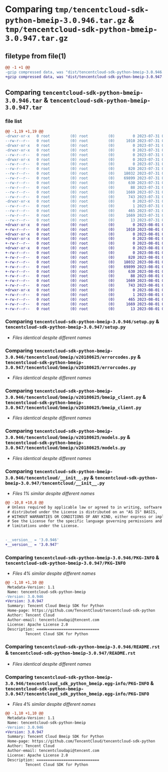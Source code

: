 # Comparing `tmp/tencentcloud-sdk-python-bmeip-3.0.946.tar.gz` & `tmp/tencentcloud-sdk-python-bmeip-3.0.947.tar.gz`

## filetype from file(1)

```diff
@@ -1 +1 @@
-gzip compressed data, was "dist/tencentcloud-sdk-python-bmeip-3.0.946.tar", last modified: Mon Jul 31 00:20:08 2023, max compression
+gzip compressed data, was "dist/tencentcloud-sdk-python-bmeip-3.0.947.tar", last modified: Tue Aug  1 00:20:24 2023, max compression
```

## Comparing `tencentcloud-sdk-python-bmeip-3.0.946.tar` & `tencentcloud-sdk-python-bmeip-3.0.947.tar`

### file list

```diff
@@ -1,19 +1,19 @@
-drwxr-xr-x   0 root         (0) root         (0)        0 2023-07-31 00:20:08.000000 tencentcloud-sdk-python-bmeip-3.0.946/
--rw-r--r--   0 root         (0) root         (0)     1010 2023-07-31 00:20:08.000000 tencentcloud-sdk-python-bmeip-3.0.946/setup.py
-drwxr-xr-x   0 root         (0) root         (0)        0 2023-07-31 00:20:08.000000 tencentcloud-sdk-python-bmeip-3.0.946/tencentcloud/
-drwxr-xr-x   0 root         (0) root         (0)        0 2023-07-31 00:20:08.000000 tencentcloud-sdk-python-bmeip-3.0.946/tencentcloud/bmeip/
--rw-r--r--   0 root         (0) root         (0)        0 2023-07-31 00:20:08.000000 tencentcloud-sdk-python-bmeip-3.0.946/tencentcloud/bmeip/__init__.py
-drwxr-xr-x   0 root         (0) root         (0)        0 2023-07-31 00:20:08.000000 tencentcloud-sdk-python-bmeip-3.0.946/tencentcloud/bmeip/v20180625/
--rw-r--r--   0 root         (0) root         (0)        0 2023-07-31 00:20:08.000000 tencentcloud-sdk-python-bmeip-3.0.946/tencentcloud/bmeip/v20180625/__init__.py
--rw-r--r--   0 root         (0) root         (0)      820 2023-07-31 00:20:08.000000 tencentcloud-sdk-python-bmeip-3.0.946/tencentcloud/bmeip/v20180625/errorcodes.py
--rw-r--r--   0 root         (0) root         (0)    18032 2023-07-31 00:20:08.000000 tencentcloud-sdk-python-bmeip-3.0.946/tencentcloud/bmeip/v20180625/bmeip_client.py
--rw-r--r--   0 root         (0) root         (0)    69899 2023-07-31 00:20:08.000000 tencentcloud-sdk-python-bmeip-3.0.946/tencentcloud/bmeip/v20180625/models.py
--rw-r--r--   0 root         (0) root         (0)      630 2023-07-31 00:20:08.000000 tencentcloud-sdk-python-bmeip-3.0.946/tencentcloud/__init__.py
--rw-r--r--   0 root         (0) root         (0)       88 2023-07-31 00:20:08.000000 tencentcloud-sdk-python-bmeip-3.0.946/setup.cfg
--rw-r--r--   0 root         (0) root         (0)     1669 2023-07-31 00:20:08.000000 tencentcloud-sdk-python-bmeip-3.0.946/PKG-INFO
--rw-r--r--   0 root         (0) root         (0)      743 2023-07-31 00:20:08.000000 tencentcloud-sdk-python-bmeip-3.0.946/README.rst
-drwxr-xr-x   0 root         (0) root         (0)        0 2023-07-31 00:20:08.000000 tencentcloud-sdk-python-bmeip-3.0.946/tencentcloud_sdk_python_bmeip.egg-info/
--rw-r--r--   0 root         (0) root         (0)        1 2023-07-31 00:20:08.000000 tencentcloud-sdk-python-bmeip-3.0.946/tencentcloud_sdk_python_bmeip.egg-info/dependency_links.txt
--rw-r--r--   0 root         (0) root         (0)      465 2023-07-31 00:20:08.000000 tencentcloud-sdk-python-bmeip-3.0.946/tencentcloud_sdk_python_bmeip.egg-info/SOURCES.txt
--rw-r--r--   0 root         (0) root         (0)     1669 2023-07-31 00:20:08.000000 tencentcloud-sdk-python-bmeip-3.0.946/tencentcloud_sdk_python_bmeip.egg-info/PKG-INFO
--rw-r--r--   0 root         (0) root         (0)       13 2023-07-31 00:20:08.000000 tencentcloud-sdk-python-bmeip-3.0.946/tencentcloud_sdk_python_bmeip.egg-info/top_level.txt
+drwxr-xr-x   0 root         (0) root         (0)        0 2023-08-01 00:20:24.000000 tencentcloud-sdk-python-bmeip-3.0.947/
+-rw-r--r--   0 root         (0) root         (0)     1010 2023-08-01 00:20:24.000000 tencentcloud-sdk-python-bmeip-3.0.947/setup.py
+drwxr-xr-x   0 root         (0) root         (0)        0 2023-08-01 00:20:24.000000 tencentcloud-sdk-python-bmeip-3.0.947/tencentcloud/
+drwxr-xr-x   0 root         (0) root         (0)        0 2023-08-01 00:20:24.000000 tencentcloud-sdk-python-bmeip-3.0.947/tencentcloud/bmeip/
+-rw-r--r--   0 root         (0) root         (0)        0 2023-08-01 00:20:24.000000 tencentcloud-sdk-python-bmeip-3.0.947/tencentcloud/bmeip/__init__.py
+drwxr-xr-x   0 root         (0) root         (0)        0 2023-08-01 00:20:24.000000 tencentcloud-sdk-python-bmeip-3.0.947/tencentcloud/bmeip/v20180625/
+-rw-r--r--   0 root         (0) root         (0)        0 2023-08-01 00:20:24.000000 tencentcloud-sdk-python-bmeip-3.0.947/tencentcloud/bmeip/v20180625/__init__.py
+-rw-r--r--   0 root         (0) root         (0)      820 2023-08-01 00:20:24.000000 tencentcloud-sdk-python-bmeip-3.0.947/tencentcloud/bmeip/v20180625/errorcodes.py
+-rw-r--r--   0 root         (0) root         (0)    18032 2023-08-01 00:20:24.000000 tencentcloud-sdk-python-bmeip-3.0.947/tencentcloud/bmeip/v20180625/bmeip_client.py
+-rw-r--r--   0 root         (0) root         (0)    69899 2023-08-01 00:20:24.000000 tencentcloud-sdk-python-bmeip-3.0.947/tencentcloud/bmeip/v20180625/models.py
+-rw-r--r--   0 root         (0) root         (0)      630 2023-08-01 00:20:24.000000 tencentcloud-sdk-python-bmeip-3.0.947/tencentcloud/__init__.py
+-rw-r--r--   0 root         (0) root         (0)       88 2023-08-01 00:20:24.000000 tencentcloud-sdk-python-bmeip-3.0.947/setup.cfg
+-rw-r--r--   0 root         (0) root         (0)     1669 2023-08-01 00:20:24.000000 tencentcloud-sdk-python-bmeip-3.0.947/PKG-INFO
+-rw-r--r--   0 root         (0) root         (0)      743 2023-08-01 00:20:24.000000 tencentcloud-sdk-python-bmeip-3.0.947/README.rst
+drwxr-xr-x   0 root         (0) root         (0)        0 2023-08-01 00:20:24.000000 tencentcloud-sdk-python-bmeip-3.0.947/tencentcloud_sdk_python_bmeip.egg-info/
+-rw-r--r--   0 root         (0) root         (0)        1 2023-08-01 00:20:24.000000 tencentcloud-sdk-python-bmeip-3.0.947/tencentcloud_sdk_python_bmeip.egg-info/dependency_links.txt
+-rw-r--r--   0 root         (0) root         (0)      465 2023-08-01 00:20:24.000000 tencentcloud-sdk-python-bmeip-3.0.947/tencentcloud_sdk_python_bmeip.egg-info/SOURCES.txt
+-rw-r--r--   0 root         (0) root         (0)     1669 2023-08-01 00:20:24.000000 tencentcloud-sdk-python-bmeip-3.0.947/tencentcloud_sdk_python_bmeip.egg-info/PKG-INFO
+-rw-r--r--   0 root         (0) root         (0)       13 2023-08-01 00:20:24.000000 tencentcloud-sdk-python-bmeip-3.0.947/tencentcloud_sdk_python_bmeip.egg-info/top_level.txt
```

### Comparing `tencentcloud-sdk-python-bmeip-3.0.946/setup.py` & `tencentcloud-sdk-python-bmeip-3.0.947/setup.py`

 * *Files identical despite different names*

### Comparing `tencentcloud-sdk-python-bmeip-3.0.946/tencentcloud/bmeip/v20180625/errorcodes.py` & `tencentcloud-sdk-python-bmeip-3.0.947/tencentcloud/bmeip/v20180625/errorcodes.py`

 * *Files identical despite different names*

### Comparing `tencentcloud-sdk-python-bmeip-3.0.946/tencentcloud/bmeip/v20180625/bmeip_client.py` & `tencentcloud-sdk-python-bmeip-3.0.947/tencentcloud/bmeip/v20180625/bmeip_client.py`

 * *Files identical despite different names*

### Comparing `tencentcloud-sdk-python-bmeip-3.0.946/tencentcloud/bmeip/v20180625/models.py` & `tencentcloud-sdk-python-bmeip-3.0.947/tencentcloud/bmeip/v20180625/models.py`

 * *Files identical despite different names*

### Comparing `tencentcloud-sdk-python-bmeip-3.0.946/tencentcloud/__init__.py` & `tencentcloud-sdk-python-bmeip-3.0.947/tencentcloud/__init__.py`

 * *Files 1% similar despite different names*

```diff
@@ -10,8 +10,8 @@
 # Unless required by applicable law or agreed to in writing, software
 # distributed under the License is distributed on an "AS IS" BASIS,
 # WITHOUT WARRANTIES OR CONDITIONS OF ANY KIND, either express or implied.
 # See the License for the specific language governing permissions and
 # limitations under the License.
 
 
-__version__ = '3.0.946'
+__version__ = '3.0.947'
```

### Comparing `tencentcloud-sdk-python-bmeip-3.0.946/PKG-INFO` & `tencentcloud-sdk-python-bmeip-3.0.947/PKG-INFO`

 * *Files 4% similar despite different names*

```diff
@@ -1,10 +1,10 @@
 Metadata-Version: 1.1
 Name: tencentcloud-sdk-python-bmeip
-Version: 3.0.946
+Version: 3.0.947
 Summary: Tencent Cloud Bmeip SDK for Python
 Home-page: https://github.com/TencentCloud/tencentcloud-sdk-python
 Author: Tencent Cloud
 Author-email: tencentcloudapi@tencent.com
 License: Apache License 2.0
 Description: ============================
         Tencent Cloud SDK for Python
```

### Comparing `tencentcloud-sdk-python-bmeip-3.0.946/README.rst` & `tencentcloud-sdk-python-bmeip-3.0.947/README.rst`

 * *Files identical despite different names*

### Comparing `tencentcloud-sdk-python-bmeip-3.0.946/tencentcloud_sdk_python_bmeip.egg-info/PKG-INFO` & `tencentcloud-sdk-python-bmeip-3.0.947/tencentcloud_sdk_python_bmeip.egg-info/PKG-INFO`

 * *Files 4% similar despite different names*

```diff
@@ -1,10 +1,10 @@
 Metadata-Version: 1.1
 Name: tencentcloud-sdk-python-bmeip
-Version: 3.0.946
+Version: 3.0.947
 Summary: Tencent Cloud Bmeip SDK for Python
 Home-page: https://github.com/TencentCloud/tencentcloud-sdk-python
 Author: Tencent Cloud
 Author-email: tencentcloudapi@tencent.com
 License: Apache License 2.0
 Description: ============================
         Tencent Cloud SDK for Python
```

